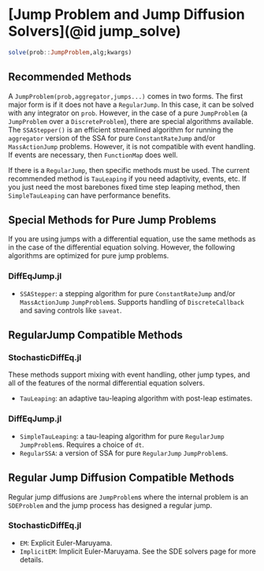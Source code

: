 # [Jump Problem and Jump Diffusion Solvers](@id jump_solve)

```julia
solve(prob::JumpProblem,alg;kwargs)
```

## Recommended Methods

A `JumpProblem(prob,aggregator,jumps...)` comes in two forms. The first major
form is if it does not have a `RegularJump`. In this case, it can be solved with
any integrator on  `prob`. However, in the case of a pure `JumpProblem` (a
`JumpProblem` over a  `DiscreteProblem`), there are special algorithms
available.  The `SSAStepper()` is an efficient streamlined algorithm for running
the  `aggregator` version of the SSA for pure `ConstantRateJump` and/or
`MassActionJump` problems. However, it is not compatible with event handling. If
events are necessary, then `FunctionMap` does well.

If there is a `RegularJump`, then specific methods must be used. The current
recommended method is `TauLeaping` if you need adaptivity, events, etc. If you
just need the most barebones fixed time step leaping method, then `SimpleTauLeaping`
can have performance benefits.

## Special Methods for Pure Jump Problems

If you are using jumps with a differential equation, use the same methods
as in the case of the differential equation solving. However, the following
algorithms are optimized for pure jump problems.

### DiffEqJump.jl

- `SSAStepper`: a stepping algorithm for pure `ConstantRateJump` and/or
  `MassActionJump` `JumpProblem`s. Supports handling of `DiscreteCallback`
  and saving controls like `saveat`.

## RegularJump Compatible Methods

### StochasticDiffEq.jl

These methods support mixing with event handling, other jump types, and all of
the features of the normal differential equation solvers.

- `TauLeaping`: an adaptive tau-leaping algorithm with post-leap estimates.

### DiffEqJump.jl

- `SimpleTauLeaping`: a tau-leaping algorithm for pure `RegularJump` `JumpProblem`s.
  Requires a choice of `dt`.
- `RegularSSA`: a version of SSA for pure `RegularJump` `JumpProblem`s.

## Regular Jump Diffusion Compatible Methods

Regular jump diffusions are `JumpProblem`s where the internal problem is an `SDEProblem`
and the jump process has designed a regular jump.

### StochasticDiffEq.jl

- `EM`: Explicit Euler-Maruyama.
- `ImplicitEM`: Implicit Euler-Maruyama. See the SDE solvers page for more details.
